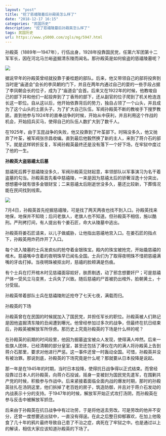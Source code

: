 ```yaml
---
layout: "post"
title: "挖了慈禧陵墓后孙殿英怎么样了"
date: "2018-12-17 16:15"
categories: "民国历史"
description: "挖了慈禧陵墓后孙殿英怎么样了"
tags: 民国历史
url: https://www.y5000.com/zgls/mg/5947.html
---
```






孙殿英（1889年—1947年），行伍出身，1928年投靠国民党，任第六军团第十二军军长，因在河北马兰峪盗掘清东陵而闻名。那孙殿英是如何偷盗的慈禧陵墓呢？

![](https://img.y5000.com/uploads/allimg/161125/8-1611251H3211U.jpg)

据说早年的孙殿英曾经就投靠于姜桂题的部队。后来，他又带领自己的部将投奔到当时是“庙道会”会长的李凤朝的门下，并且在两年内通过自己的耍的一些手段占据了李凤朝会长的位子，成为了“庙道会”会首。后来又在1922年的时候，他教唆自己的部下并和他们一起投奔到了丁香玲的部下，还从副官的位子爬到了机关枪连连长这一职位。自从这以后，他开始依靠背后的势力，独自占领了一个山头，并且成为了这个山头的土匪头子。为了扩大自己队伍，军阀孙殿英不断的教唆手下搜罗教匪。直到他参与1924年的直奉战争的时候，开始从中获利，并且利用这个作战的机会，开始招兵买马，使得自己的队伍人数扩大到了数千人。

在1925年，由于玉昆战争的失败，他又投靠到了叶荃部下。时隔没多久，他又抛弃了叶荃，被军阀张宗昌收编。直到最后他毅然换了新的主人，来到了蒋介石的部下。就是这样转折反复，军阀孙殿英最终还是没有落下一个好下场，在牢狱中度过了他的一生。

**孙殿英大盗慈禧太后墓**

慈禧死后葬于慈禧陵没多久，军阀孙殿英见财起意，率领部队以军事演习为名干着盗墓的勾当。孙殿英首先看中慈禧陵，一来是因为慈禧太后的骄奢淫逸十分突出，想想墓中就有很多金银财宝；二来慈禧太后刚逝世没多久，墓还比较新，下葬情况能在民间找到线索。

![](https://img.y5000.com/uploads/allimg/161125/8-1611251H32W42.jpg)

7月4日，孙殿英首先挖掘慈禧陵，可是找了两天两夜也找不到入口。孙殿英找来地保，地保并不知晓；后问老旗人，老旗人也不知道。但孙殿英不相信，施以酷刑。严刑拷打间，有人提出有个姜石匠，命大从陵墓中逃出。

孙殿英将姜石匠请来，以儿子做威胁，让他指出慈禧地宫入口。在姜石匠的指点下，孙殿英用炸药炸开了入口。

每个进入陵墓的士兵发疯似的抢夺着金银珠宝。殿内的珠宝被抢完，开始撬慈禧的棺木。慈禧嘴中含着的夜明珠早已闻名全国。士兵们为了取得夜明珠不惜把慈禧满嘴的牙齿打掉。当夜明珠被抠出时，慈禧的脸颊满是伤痕。

有个士兵在打开棺木时见慈禧面容姣好，肤质剔透，动了邪念想要奸尸；可是慈禧尸体一受风立马变黑，士兵失了兴致。随后慈禧的尸首被扔出棺外，脸朝黄土，十分受屈。

孙殿英带着部队士兵在慈禧陵附近抢夺了七天七夜，满载而归。

孙殿英的下场

孙殿英曾在在民国的时候就加入了国民党，并担任军长的职位。孙殿英被人们熟记是因他盗掘清东陵的丑闻遭到曝光。他曾经参加过多次的战争，但最终在抗日结束后，孙殿英被解放军所俘虏。那历史上究竟孙殿英的下场是什么样的呢？

在孙殿英的前期的时间段里，他因为掘墓盗宝被众人发现，使得满人哗然。后来一些旗人团体，已经清朝的部分皇室，甚至还包括了溥仪在内的满人将孙殿英上告到蒋介石那里，要求对他进行严惩。这一事件还曾一时轰动全国。可惜，孙殿英并没有被治罪。那说到底，孙殿英的下场究竟是什么呢？那就要从日本投降是说起。

那一年是在1945年的时期，当时日本投降，使得抗日战争得以正式结束。而曾经投靠过日本人的孙殿英，向蒋介石投诚，摇身一变被封为国民党先遣军，在围剿共产党的时候，积极参与作战中。后来紧接着面临全面内战的爆发时期，那时的孙殿英驻扎在汤阴这里，他们拆掉了老百姓的房子，筑造防御，并且对于蒋介石发动的内战表示十分的支持。于1947年的时候，解放军开始正式攻打汤阴，而孙殿英在参与反击中被解放军抓住。

后来由于孙殿英在抗日战争中有过功劳，于是将他送去劳改。可是劳改的他并不安分，还曾一度想要逃出狱中，一直没有得逞。在此之后整日抑郁寡欢，在加上他吸食了几十年的鸦片最终导致自己患了不治之症，病死在了牢狱之中。也是通过以上的解读，相信大家应该知道孙殿英的下场了。
